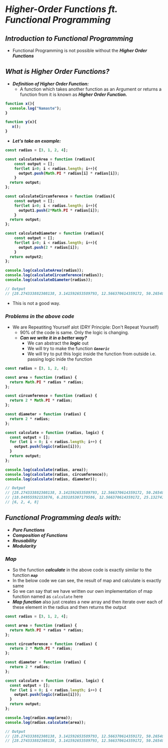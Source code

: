# _Higher-Order Functions ft. Functional Programming_

## _Introduction to Functional Programming_
- Functional Programming is not possible without the _**Higher Order Functions**_

## _What is Higher Order Functions?_
- _**Definition of Higher Order Function:**_ 
  - A function which takes another function as an Argument or returns a function from it is known as _**Higher Order Function.**_

<b>

```js
function x(){
  console.log("Namaste");
}

function y(x){
   x();
}
```
</b>

- **_Let's take an example:_**

<b>

```js
const radius = [3, 1, 2, 4];

const calculateArea = function (radius){
    const output = [];
    for(let i=0; i < radius.length; i++){
      output.push(Math.PI * radius[i] * radius[i]);
    }
  return output;
};

const calculateCircumference = function (radius){
    const output = [];
    for(let i=0; i < radius.length; i++){
      output1.push(2*Math.PI * radius[i]);
    }
  return output;
};

const calculateDiameter = function (radius){
    const output = [];
    for(let i=0; i < radius.length; i++){
      output.push(2 * radius[i]);
    }
  return output2;
};

console.log(calculateArea(radius));
console.log(calculateCircumference(radius));
console.log(calculateDiameter(radius));

// Output
// [28.274333882308138, 3.141592653589793, 12.566370614359172, 50.26548245743669]
```
</b>

- This is not a good way. 

### _Problems in the above code_
- We are Repeatiting Yourself alot (DRY Principle: Don't Repeat Yourself)
  - 90% of the code is same. Only the logic is changing.
  - **_Can we write it in a better way?_**
    - We can abstract the **_logic_** out
    - We will try to make the function **_`Generic`_**
    - We will try to put this logic inside the function from outside i.e. passing logic inide the function

<b>

```js
const radius = [3, 1, 2, 4];

const area = function (radius) {
  return Math.PI * radius * radius;
};

const circumference = function (radius) {
  return 2 * Math.PI * radius;
};

const diameter = function (radius) {
  return 2 * radius;
};

const calculate = function (radius, logic) {
  const output = [];
  for (let i = 0; i < radius.length; i++) {
    output.push(logic(radius[i]));
  }
  return output;
};

console.log(calculate(radius, area));
console.log(calculate(radius, circumference));
console.log(calculate(radius, diameter));

// Output
// [28.274333882308138, 3.141592653589793, 12.566370614359172, 50.26548245743669]
// [18.84955592153876, 6.283185307179586, 12.566370614359172, 25.132741228718345]
// [6, 2, 4, 8]
```
</b>

## _Functional Programming deals with:_
- **_Pure Functions_**
- **_Composition of Functions_**
- **_Reusability_**
- **_Modularity_**

### _Map_
- So the function _**calculate**_ in the above code is exactly similar to the function **_`map`_**
- In the below code we can see, the result of map and calculate is exactly same
- So we can say that we have written our own implementation of map function named as `calculate` here
- **_Map function_** also just creates a new array and then iterate over each of these element in the radius and then returns the output

<b>

```js
const radius = [3, 1, 2, 4];

const area = function (radius) {
  return Math.PI * radius * radius;
};

const circumference = function (radius) {
  return 2 * Math.PI * radius;
};

const diameter = function (radius) {
  return 2 * radius;
};

const calculate = function (radius, logic) {
  const output = [];
  for (let i = 0; i < radius.length; i++) {
    output.push(logic(radius[i]));
  }
  return output;
};

console.log(radius.map(area));
console.log(radius.calculate(area));

// Output
// [28.274333882308138, 3.141592653589793, 12.566370614359172, 50.26548245743669]
// [28.274333882308138, 3.141592653589793, 12.566370614359172, 50.26548245743669]
```
</b>












